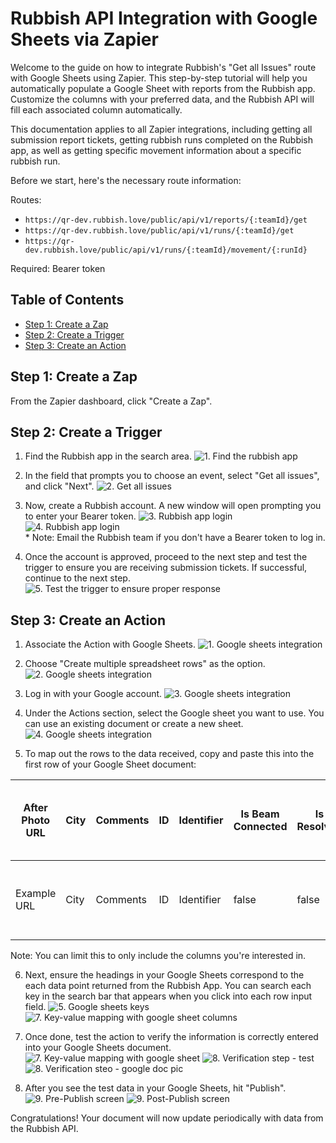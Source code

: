 # Rubbish API Integration with Google Sheets via Zapier

Welcome to the guide on how to integrate Rubbish's "Get all Issues" route with Google Sheets using Zapier. This step-by-step tutorial will help you automatically populate a Google Sheet with reports from the Rubbish app. Customize the columns with your preferred data, and the Rubbish API will fill each associated column automatically.

This documentation applies to all Zapier integrations, including getting all submission report tickets, getting rubbish runs completed on the Rubbish app, as well as getting specific movement information about a specific rubbish run.

Before we start, here's the necessary route information:

Routes:
- `https://qr-dev.rubbish.love/public/api/v1/reports/{:teamId}/get`
- `https://qr-dev.rubbish.love/public/api/v1/runs/{:teamId}/get`
- `https://qr-dev.rubbish.love/public/api/v1/runs/{:teamId}/movement/{:runId}`

Required: Bearer token

## Table of Contents

- [Step 1: Create a Zap](#create-zap)
- [Step 2: Create a Trigger](#create-trigger)
- [Step 3: Create an Action](#create-action)

<a name="create-zap"></a>

## Step 1: Create a Zap

From the Zapier dashboard, click "Create a Zap".

<a name="create-trigger"></a>

## Step 2: Create a Trigger

1. Find the Rubbish app in the search area.
   ![1. Find the rubbish app](../Rubbish-APIs/screenshots/step1.png)

2. In the field that prompts you to choose an event, select "Get all issues", and click "Next".
   ![2. Get all issues](../Rubbish-APIs/screenshots/step2.png)

3. Now, create a Rubbish account. A new window will open prompting you to enter your Bearer token.
   ![3. Rubbish app login](../Rubbish-APIs/screenshots/step3.png)
   ![4. Rubbish app login](../Rubbish-APIs/screenshots/step4.png)
   <br>\* Note: Email the Rubbish team if you don't have a Bearer token to log in.

4. Once the account is approved, proceed to the next step and test the trigger to ensure you are receiving submission tickets. If successful, continue to the next step.
   ![5. Test the trigger to ensure proper response](../Rubbish-APIs/screenshots/step5.png)

<a name="create-action"></a>

## Step 3: Create an Action

1. Associate the Action with Google Sheets.
   ![1. Google sheets integration](../Rubbish-APIs/screenshots/step6.png)

2. Choose "Create multiple spreadsheet rows" as the option.
   ![2. Google sheets integration](../Rubbish-APIs/screenshots/step7.png)

3. Log in with your Google account.
   ![3. Google sheets integration](../Rubbish-APIs/screenshots/step8.png)

4. Under the Actions section, select the Google sheet you want to use. You can use an existing document or create a new sheet.
   ![4. Google sheets integration](../Rubbish-APIs/screenshots/step9.png)

5. To map out the rows to the data received, copy and paste this into the first row of your Google Sheet document:

| After Photo URL | City | Comments | ID  | Identifier | Is Beam Connected | Is Resolved | Last Updated Server Time Stamp | Last Updated User Time Stamp | Lat | Location | Long | Model Version | Photo Story ID | Photo Submission State | Photo URL | Picked Up | Posted By User Role | Privacy Level | QR Code ID | Reported At  | Reported Time Stamp | Reporter Email | Rubbish Run ID | Rubbish Type | Rubbish Type ID | Rubbish Type Lower Case Search Identifier | Server Time Stamp  | State | Status | Street | Subscribe To Newsletter | Team Display Name | Team ID    | Total Number Of Items Tagged | User Agent | User IP Address | User Name | User Profile Photo URL | User Time Stamp |
| --------------- | ---- | -------- | --- | ---------- | ----------------- | ----------- | ------------------------------ | ---------------------------- | --- | -------- | ---- | ------------- | -------------- | ---------------------- | --------- | --------- | ------------------- | ------------- | ---------- | ------------ | ------------------- | -------------- | -------------- | ------------ | --------------- | ----------------------------------------- | ------------------ | ----- | ------ | ------ | ----------------------- | ----------------- | ---------- | ---------------------------- | ---------- | --------------- | --------- | ---------------------- | --------------- |
| Example URL     | City | Comments | ID  | Identifier | false             | false       | Example Time Stamp             | Example Time Stamp           | 0   | Location | 0    | 420           | Example ID     | awaitingReview         |           | false     | genericWeb          | privacyTeam   | NONE       | Example Time | Example Time        |                |                | Example Type | Example Type ID | example-type-lower-case-search-identifier | Example Time Stamp |       | Status | Street | false                   | Example Team      | Example ID | 1                            | Example UA | 12.34.56.78     |           |                        | Example Time    |

Note: You can limit this to only include the columns you're interested in.

6. Next, ensure the headings in your Google Sheets correspond to the each data point returned from the Rubbish App. You can search each key in the search bar that appears when you click into each row input field.
   ![5. Google sheets keys](../Rubbish-APIs/screenshots/correctly-mapped.png)
   ![7. Key-value mapping with google sheet columns](../Rubbish-APIs/screenshots/step11.png)

7. Once done, test the action to verify the information is correctly entered into your Google Sheets document.
   ![7. Key-value mapping with google sheet](../Rubbish-APIs/screenshots/step13.png)
   ![8. Verification step - test](../Rubbish-APIs/screenshots/step14.png)
   ![8. Verification steo - google doc pic](../Rubbish-APIs/screenshots/example-google-doc.png)

8. After you see the test data in your Google Sheets, hit "Publish".
   ![9. Pre-Publish screen](../Rubbish-APIs/screenshots/step15.png)
   ![9. Post-Publish screen](../Rubbish-APIs/screenshots/successfully-published.png)

Congratulations! Your document will now update periodically with data from the Rubbish API.
